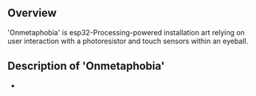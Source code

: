 Overview
--------
'Onmetaphobia' is esp32-Processing-powered installation art relying on user interaction with a photoresistor and touch sensors within an eyeball.

  Description of 'Onmetaphobia'
  ------------------------------
  - 
